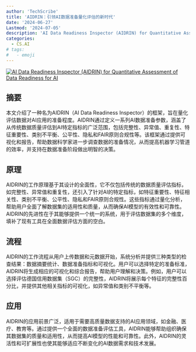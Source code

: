 ```yaml
---
author: 'TechScribe'
title: 'AIDRIN：引领AI数据准备量化评估的新时代'
date: '2024-06-27'
Lastmod: '2024-07-05'
description: 'AI Data Readiness Inspector (AIDRIN) for Quantitative Assessment of Data Readiness for AI'
categories:
  - CS.AI
# tags:
#   - emoji
---
```


[![AI Data Readiness Inspector (AIDRIN) for Quantitative Assessment of Data Readiness for AI](https://arxiv-research-1301205113.cos.ap-guangzhou.myqcloud.com/images/2406.19256v1.pdf_0.jpg)](https://arxiv.org/abs/2406.19256v1)

## 摘要

本文介绍了一种名为AIDRIN（AI Data Readiness Inspector）的框架，旨在量化评估数据对AI应用的准备程度。AIDRIN通过定义一系列AI数据准备参数，涵盖了从传统数据质量评估到AI特定指标的广泛范围，包括完整性、异常值、重复性、特征重要性、类别不平衡、公平性、隐私和FAIR原则合规性等。该框架通过提供可视化和报告，帮助数据科学家进一步调查数据的准备情况，从而提高机器学习管道的效率，并支持在数据准备阶段做出明智的决策。<!--more-->

## 原理

AIDRIN的工作原理基于其设计的全面性，它不仅包括传统的数据质量评估指标，如完整性、异常值和重复性，还引入了针对AI的特定指标，如特征重要性、特征相关性、类别不平衡、公平性、隐私和FAIR原则合规性。这些指标通过量化分析，帮助用户全面了解数据集的适用性和质量，从而确保AI模型的有效性和可靠性。AIDRIN的先进性在于其能够提供一个统一的系统，用于评估数据集的多个维度，填补了现有工具在全面数据评估方面的空白。

## 流程

AIDRIN的工作流程从用户上传数据和元数据开始，系统分析并提供三种类型的检查结果：数据摘要统计、数据准备指标和可视化。用户可以选择特定的准备标准，AIDRIN将生成相应的可视化和综合报告，帮助用户理解和决策。例如，用户可以选择评估德国信用数据集（SGC）的完整性，AIDRIN将展示每个特征的完整性百分比，并提供其他相关指标的可视化，如异常值和类别不平衡等。

## 应用

AIDRIN的应用前景广泛，适用于需要高质量数据支持的AI应用领域，如金融、医疗、教育等。通过提供一个全面的数据准备评估工具，AIDRIN能够帮助组织确保其数据集的质量和适用性，从而提高AI模型的性能和可靠性。此外，AIDRIN的灵活性和可扩展性也使其能够适应不断变化的AI数据需求和技术发展。